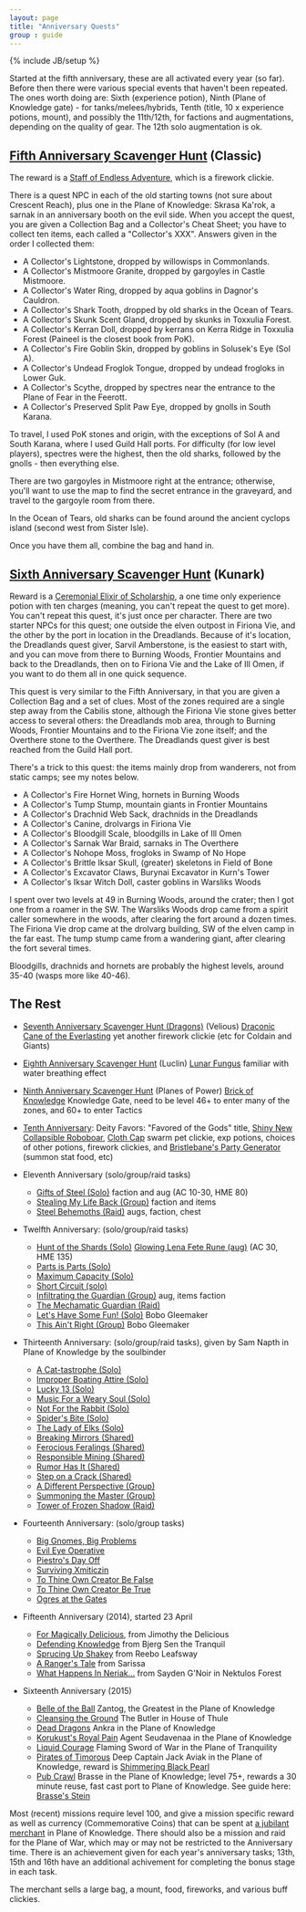 ```yaml
---
layout: page
title: "Anniversary Quests"
group : guide
---
```

{% include JB/setup %}

Started at the fifth anniversary, these are all activated every year (so far). Before then there were various special events that
haven't been repeated. The ones worth doing are: Sixth (experience potion), Ninth (Plane of Knowledge gate) - for tanks/melees/hybrids, Tenth (title, 10 x experience potions, mount), and possibly the 11th/12th, for factions and augmentations, depending on the quality of gear.  The 12th solo augmentation is ok.

## [Fifth Anniversary Scavenger Hunt](http://everquest.allakhazam.com/db/quest.html?quest=2850) (Classic)

The reward is a [Staff of Endless Adventure](http://everquest.allakhazam.com/search.html?q=staff+of+endless+adventure), which is a firework clickie.

There is a quest NPC in each of the old starting towns (not sure about Crescent Reach), plus one in the Plane of Knowledge: Skrasa Ka'rok, a sarnak in an anniversary booth on the evil side.  When you accept the quest, you are given a Collection Bag and a Collector's Cheat Sheet; you have to collect ten items, each called a "Collector's XXX".  Answers given in the order I collected them:

- A Collector's Lightstone, dropped by willowisps in Commonlands.
- A Collector's Mistmoore Granite, dropped by gargoyles in Castle Mistmoore.
- A Collector's Water Ring, dropped by aqua goblins in Dagnor's Cauldron.
- A Collector's Shark Tooth, dropped by old sharks in the Ocean of Tears.
- A Collector's Skunk Scent Gland, dropped by skunks in Toxxulia Forest.
- A Collector's Kerran Doll, dropped by kerrans on Kerra Ridge in Toxxulia Forest (Paineel is the closest book from PoK).
- A Collector's Fire Goblin Skin, dropped by goblins in Solusek's Eye (Sol A).
- A Collector's Undead Froglok Tongue, dropped by undead frogloks in Lower Guk.
- A Collector's Scythe, dropped by spectres near the entrance to the Plane of Fear in the Feerott.
- A Collector's Preserved Split Paw Eye, dropped by gnolls in South Karana.

To travel, I used PoK stones and origin, with the exceptions of Sol A and South Karana, where I used Guild Hall ports.  For difficulty (for low level players), spectres were the highest, then the old sharks, followed by the gnolls -  then everything else.

There are two gargoyles in Mistmoore right at the entrance; otherwise, you'll want to use the map to find the secret entrance in the graveyard, and travel to the gargoyle room from there.

In the Ocean of Tears, old sharks can be found around the ancient cyclops island (second west from Sister Isle).

Once you have them all, combine the bag and hand in.

## [Sixth Anniversary Scavenger Hunt](http://everquest.allakhazam.com/db/quest.html?quest=3068) (Kunark)

Reward is a [Ceremonial Elixir of Scholarship](http://everquest.allakhazam.com/db/item.html?item=35074), a one time only experience potion with ten charges (meaning, you can't repeat the quest to get more).  You can't repeat this quest, it's just once per character.  There are two starter NPCs for this quest; one outside the elven outpost in Firiona Vie, and the other by the port in location in the Dreadlands.  Because of it's location, the Dreadlands quest giver, Sarvil Amberstone, is the easiest to start with, and you can move from there to Burning Woods, Frontier Mountains and back to the Dreadlands, then on to Firiona Vie and the Lake of Ill Omen, if you want to do them all in one quick sequence.

This quest is very similar to the Fifth Anniversary, in that you are given a Collection Bag and a set of clues.  Most of the zones required are a single step away from the Cabilis stone, although the Firiona Vie stone gives better access to several others: the Dreadlands mob area, through to Burning Woods, Frontier Mountains and to the Firiona Vie zone itself; and the Overthere stone to the Overthere.  The Dreadlands quest giver is best reached from the Guild Hall port.

There's a trick to this quest: the items mainly drop from wanderers, not from static camps; see my notes below.

- A Collector's Fire Hornet Wing, hornets in Burning Woods
- A Collector's Tump Stump, mountain giants in Frontier Mountains
- A Collector's Drachnid Web Sack, drachnids in the Dreadlands
- A Collector's Canine, drolvargs in Firiona Vie
- A Collector's Bloodgill Scale, bloodgills in Lake of Ill Omen
- A Collector's Sarnak War Braid, sarnaks in The Overthere
- A Collector's Nohope Moss, frogloks in Swamp of No Hope
- A Collector's Brittle Iksar Skull, (greater) skeletons in Field of Bone
- A Collector's Excavator Claws, Burynai Excavator in Kurn's Tower
- A Collector's Iksar Witch Doll, caster goblins in Warsliks Woods

I spent over two levels at 49 in Burning Woods, around the crater; then I got one from a roamer in the SW.  The Warsliks Woods drop came from a spirit caller somewhere in the woods, after clearing the fort around a dozen times.  The Firiona Vie drop came at the drolvarg building, SW of the elven camp in the far east.  The tump stump came from a wandering giant, after clearing the fort several times.

Bloodgills, drachnids and hornets are probably the highest levels, around 35-40 (wasps more like 40-46).

## The Rest

- [Seventh Anniversary Scavenger Hunt (Dragons)](http://everquest.allakhazam.com/db/quest.html?quest=4161) (Velious) [Draconic Cane of the Everlasting](http://everquest.allakhazam.com/db/item.html?item=66213) yet another firework clickie (etc for Coldain and Giants)
- [Eighth Anniversary Scavenger Hunt](http://everquest.allakhazam.com/db/quest.html?quest=4156) (Luclin) [Lunar Fungus](http://everquest.allakhazam.com/db/item.html?item=67302) familiar with water breathing effect
- [Ninth Anniversary Scavenger Hunt](http://everquest.allakhazam.com/db/quest.html?quest=4541) (Planes of Power) [Brick of Knowledge](href="http://everquest.allakhazam.com/db/item.html?item=74202) Knowledge Gate, need to be level 46+ to enter many of the zones, and 60+ to enter Tactics
- [Tenth Anniversary](http://everquest.allakhazam.com/db/quest.html?quest=4843): Deity Favors: "Favored of the Gods" title,
[Shiny New Collapsible Roboboar](http://everquest.allakhazam.com/db/item.html?item=83386), [Cloth Cap](http://everquest.allakhazam.com/db/item.html?item=83326) swarm pet clickie, exp potions, choices of other potions, firework
clickies, and [Bristlebane's Party Generator](http://everquest.allakhazam.com/db/item.html?item=83320) (summon stat food, etc)
- Eleventh Anniversary (solo/group/raid tasks)
	- [Gifts of Steel (Solo)](http://everquest.allakhazam.com/db/quest.html?quest=5051) faction and aug (AC 10-30, HME 80)
	- [Stealing My Life Back (Group)](http://everquest.allakhazam.com/db/quest.html?quest=5052) faction and items
	- [Steel Behemoths (Raid)](http://everquest.allakhazam.com/db/quest.html?quest=5305) augs, faction, chest
- Twelfth Anniversary: (solo/group/raid tasks)
	- [Hunt of the Shards (Solo)](http://everquest.allakhazam.com/db/quest.html?quest=5303) [Glowing Lena Fete Rune (aug)](http://everquest.allakhazam.com/db/item.html?item=97004) (AC 30, HME 135)
	- [Parts is Parts (Solo)](http://everquest.allakhazam.com/db/quest.html?quest=5307)
	- [Maximum Capacity (Solo)](http://everquest.allakhazam.com/db/quest.html?quest=5308)
	- [Short Circuit (solo)](http://everquest.allakhazam.com/db/quest.html?quest=5306)
	- [Infiltrating the Guardian (Group)](http://everquest.allakhazam.com/db/quest.html?quest=5304) aug, items faction
	- [The Mechamatic Guardian (Raid)](http://everquest.allakhazam.com/db/quest.html?quest=5305)
	- [Let's Have Some Fun! (Solo)](http://everquest.allakhazam.com/db/quest.html?quest=5309) Bobo Gleemaker
	- [This Ain't Right (Group)](http://everquest.allakhazam.com/db/quest.html?quest=5310) Bobo Gleemaker
- Thirteenth Anniversary: (solo/group/raid tasks), given by Sam Napth in Plane of Knowledge by the soulbinder
	- [A Cat-tastrophe (Solo)](http://everquest.allakhazam.com/db/quest.html?quest=5691)
	- [Improper Boating Attire (Solo)](http://everquest.allakhazam.com/db/quest.html?quest=5693)
	- [Lucky 13 (Solo)](http://everquest.allakhazam.com/db/quest.html?quest=5690)
	- [Music For a Weary Soul (Solo)](http://everquest.allakhazam.com/db/quest.html?quest=5695)
	- [Not For the Rabbit (Solo)](http://everquest.allakhazam.com/db/quest.html?quest=5694)
	- [Spider's Bite (Solo)](http://everquest.allakhazam.com/db/quest.html?quest=5692)
	- [The Lady of Elks (Solo)](http://everquest.allakhazam.com/db/quest.html?quest=5697)
	- [Breaking Mirrors (Shared)](http://everquest.allakhazam.com/db/quest.html?quest=5696)
	- [Ferocious Feralings (Shared)](http://everquest.allakhazam.com/db/quest.html?quest=5699)
	- [Responsible Mining (Shared)](http://everquest.allakhazam.com/db/quest.html?quest=5700)
	- [Rumor Has It (Shared)](http://everquest.allakhazam.com/db/quest.html?quest=5698)
	- [Step on a Crack (Shared)](http://everquest.allakhazam.com/db/quest.html?quest=5689)
	- [A Different Perspective (Group)](http://everquest.allakhazam.com/db/quest.html?quest=5701)
	- [Summoning the Master (Group)](http://everquest.allakhazam.com/db/quest.html?quest=5704)
	- [Tower of Frozen Shadow (Raid)](http://everquest.allakhazam.com/db/quest.html?quest=5702)
- Fourteenth Anniversary: (solo/group tasks)
	- [Big Gnomes, Big Problems](http://everquest.allakhazam.com/db/quest.html?quest=6784)
	- [Evil Eye Operative](http://everquest.allakhazam.com/db/quest.html?quest=6788)
	- [Piestro's Day Off](http://everquest.allakhazam.com/db/quest.html?quest=6785)
	- [Surviving Xmiticzin]()
	- [To Thine Own Creator Be False](http://everquest.allakhazam.com/db/quest.html?quest=6789)
	- [To Thine Own Creator Be True](http://everquest.allakhazam.com/db/quest.html?quest=6786)
	- [Ogres at the Gates](http://everquest.allakhazam.com/db/quest.html?quest=6783)
- Fifteenth Anniversary (2014), started 23 April
	- [For Magically Delicious](http://everquest.allakhazam.com/db/quest.html?quest=7505), from Jimothy the Delicious
	- [Defending Knowledge](http://everquest.allakhazam.com/db/quest.html?quest=7502) from Bjerg Sen the Tranquil
	- [Sprucing Up Shakey](http://everquest.allakhazam.com/db/quest.html?quest=7503) from Reebo Leafsway
	- [A Ranger's Tale](http://everquest.allakhazam.com/db/quest.html?quest=7504) from Sarissa
	- [What Happens In Neriak...](http://everquest.allakhazam.com/db/quest.html?quest=7501) from Sayden G'Noir in Nektulos Forest


- Sixteenth Anniversary (2015)
  - [Belle of the Ball](http://everquest.allakhazam.com/db/quest.html?quest=8019) Zantog, the Greatest in the Plane of Knowledge
  - [Cleansing the Ground](http://everquest.allakhazam.com/db/quest.html?quest=8020) The Butler in House of Thule
  - [Dead Dragons](http://everquest.allakhazam.com/db/quest.html?quest=8021) Ankra in the Plane of Knowledge
  - [Korukust's Royal Pain](http://everquest.allakhazam.com/db/quest.html?quest=8022) Agent Seudavenaa in the Plane of Knowledge
  - [Liquid Courage](http://everquest.allakhazam.com/db/quest.html?quest=8023) Flaming Sword of War in the Plane of Tranquility
  - [Pirates of Timorous](http://everquest.allakhazam.com/db/quest.html?quest=8024) Deep Captain Jack Aviak in the Plane of Knowledge, reward is [Shimmering Black Pearl](http://everquest.allakhazam.com/db/item.html?item=123281)
  -
    [Pub Crawl](http://everquest.allakhazam.com/db/quest.html?quest=8025)
  Brasse in the Plane of Knowledge; level 75+, rewards a 30 minute
  reuse, fast cast port to Plane of Knowledge.  See guide here:
  [Brasse's Stein](brasses-stein/)

Most (recent) missions require level 100, and give a mission specific reward as well as currency (Commemorative Coins) that can be spent at [a jubilant merchant](http://everquest.allakhazam.com/db/npc.html?id=46622) in Plane of Knowledge.  There should also be a mission and raid for the Plane of War, which may or may not be restricted to the Anniversary time.  There is an achievement given for each year's anniversary tasks; 13th, 15th and 16th have an additional achivement for completing the bonus stage in each task.

The merchant sells a large bag, a mount, food, fireworks, and various buff clickies.
